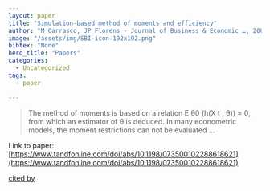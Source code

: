 ```yaml
---
layout: paper
title: "Simulation-based method of moments and efficiency"
author: "M Carrasco, JP Florens - Journal of Business & Economic …, 2002 - Taylor & Francis"
image: "/assets/img/SBI-icon-192x192.png"
bibtex: "None"
hero_title: "Papers"
categories:
  - Uncategorized
tags:
  - paper

---
```

>The method of moments is based on a relation E θ0 (h(X t , θ)) = 0, from which an estimator of θ is deduced. In many econometric models, the moment restrictions can not be evaluated …

Link to paper: [https://www.tandfonline.com/doi/abs/10.1198/073500102288618621](https://www.tandfonline.com/doi/abs/10.1198/073500102288618621)

[cited by](https://scholar.google.com/scholar?cites=10181451439174306392&as_sdt=2005&sciodt=0,5&hl=en&num=20)
